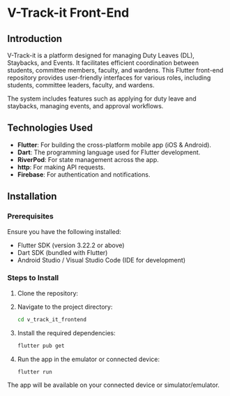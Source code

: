 # V-Track-it Front-End 

## Introduction

V-Track-it is a platform designed for managing Duty Leaves (DL), Staybacks, and Events. It facilitates efficient coordination between students, committee members, faculty, and wardens. This Flutter front-end repository provides user-friendly interfaces for various roles, including students, committee leaders, faculty, and wardens.

The system includes features such as applying for duty leave and staybacks, managing events, and approval workflows.

## Technologies Used

- **Flutter**: For building the cross-platform mobile app (iOS & Android).
- **Dart**: The programming language used for Flutter development.
- **RiverPod**: For state management across the app.
- **http**: For making API requests.
- **Firebase**: For authentication and notifications.

## Installation

### Prerequisites

Ensure you have the following installed:

- Flutter SDK (version 3.22.2 or above)
- Dart SDK (bundled with Flutter)
- Android Studio / Visual Studio Code (IDE for development)


### Steps to Install

1. Clone the repository:

2. Navigate to the project directory:
   ```bash
   cd v_track_it_frontend
   ```

3. Install the required dependencies:
   ```bash
   flutter pub get
   ```

4. Run the app in the emulator or connected device:
   ```bash
   flutter run
   ```

The app will be available on your connected device or simulator/emulator.
